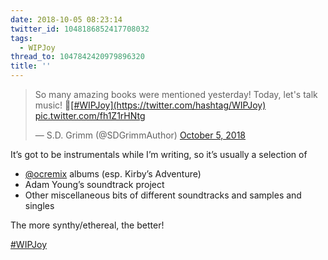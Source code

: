 ```yaml
---
date: 2018-10-05 08:23:14
twitter_id: 1048186852417708032
tags:
  - WIPJoy
thread_to: 1047842420979896320
title: ''
---
```


<blockquote class="twitter-tweet"><p lang="en" dir="ltr">So many amazing books were mentioned yesterday! Today, let&#39;s talk music! 💖<a href="https://twitter.com/hashtag/WIPJoy?src=hash&amp;ref_src=twsrc%5Etfw">[#WIPJoy](https://twitter.com/hashtag/WIPJoy)</a> <a href="https://t.co/fh1Z1rHNtg">pic.twitter.com/fh1Z1rHNtg</a></p>&mdash; S.D. Grimm (@SDGrimmAuthor) <a href="https://twitter.com/SDGrimmAuthor/status/1048062163804463104?ref_src=twsrc%5Etfw">October 5, 2018</a></blockquote>
<script async src="https://platform.twitter.com/widgets.js" charset="utf-8"></script>

It’s got to be instrumentals while I’m writing, so it’s usually a selection of

- [@ocremix](https://twitter.com/ocremix) albums (esp. Kirby’s Adventure)
- Adam Young’s soundtrack project
- Other miscellaneous bits of different soundtracks and samples and singles

The more synthy/ethereal, the better!

[#WIPJoy](https://twitter.com/hashtag/WIPJoy)
